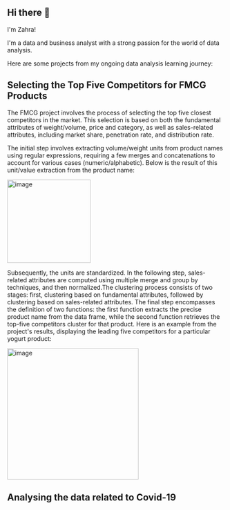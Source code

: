 ## Hi there 👋

I'm Zahra!

I'm a data and business analyst with a strong passion for the world of data analysis.

Here are some projects from my ongoing data analysis learning journey:



## Selecting the Top Five Competitors for FMCG Products

The FMCG project involves the process of selecting the top five closest competitors in the market. This selection is based on both the fundamental attributes of weight/volume, price and category, as well as sales-related attributes, including market share, penetration rate, and distribution rate.

The initial step involves extracting volume/weight units from product names using regular expressions, requiring a few merges and concatenations to account for various cases (numeric/alphabetic).
Below is the result of this unit/value extraction from the product name:

<img width="193" alt="image" src="https://github.com/ZahraAfjehie/ZahraAfjehie/assets/13051084/1614d14a-ca71-4260-9a89-444e8c0b7ff0">




Subsequently, the units are standardized. In the following step, sales-related attributes are computed using multiple merge and group by techniques, and then normalized.The clustering process consists of two stages: first, clustering based on fundamental attributes, followed by clustering based on sales-related attributes. The final step encompasses the definition of two functions: the first function extracts the precise product name from the data frame, while the second function retrieves the top-five competitors cluster for that product.
Here is an example from the project's results, displaying the leading five competitors for a particular yogurt product:

<img width="304" alt="image" src="https://github.com/ZahraAfjehie/ZahraAfjehie/assets/13051084/93ecbe53-71b8-4a83-aac3-75ee5e82975a">


## Analysing the data related to Covid-19

